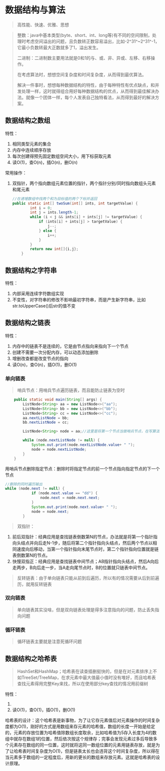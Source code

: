 # 数据结构与算法

> 高性能、快速、优雅、思想

> 整数：java中基本类型(byte、short、int、long等)有不同的空间限制，处理时考虑空间溢出的问题，且负数转正数容易溢出，比如-2^31^~2^31^-1，它最小负数转最大正数就多了1，溢出发生。
>
> 二进制：二进制数主要用法就是0和1的与、或、非、异或、左移、右移操作。
>
> 在考虑算法时，想想空间复杂度和时间复杂度，从而得到最优算法。
>
> 解决一件事时，想想每种数据结构的特性，由于每种特性有优点缺点，和并发处理一样，这时就得组合用好每种数据结构的优点，从而得到最佳解决办法。就像一个团体一样，每个人发表自己独特看法，从而得到最好的解决方案。



## 数据结构之数组

特性：

1. 相同类型元素的集合
2. 内存中连续顺序存放
3. 每次创建得预先固定数组空间大小，用下标获取元素
4. 读O(1)，查O(n)，插O(n)，删O(n)

常用操作：

1. 双指针，两个指向数组元素位置的指针，两个指针分别/同时指向数组头元素和尾元素

   ```java
   //在递增数组中找两个和为目标值的两个下标并返回
   public static int[] twoSum(int[] ints, int targetValue) {
           int i = 0;
           int j = ints.length-1;
           while (i < j && ints[i] + ints[j] != targetValue) {
               if (ints[i] + ints[j] > targetValue) {
                   j--;
               } else {
                   i++;
               }
           }
           return new int[]{i,j};
       }
   ```



## 数据结构之字符串

特性：

1. 内部采用连续字符数组实现
2. 不变性，对字符串的修改不影响最初字符串，而是产生新字符串，比如str.toUpperCase()后str的值不变







## 数据结构之链表

特性：

1. 内存中的链表不是连续的，它是由节点指向来指向下一个节点
2. 创建不需要一次分配内存，可以动态添加删除
3. 增删改查都是改变节点的指向
4. 读O(n)，查O(n)，插O(1)，删O(1)



### 单向链表

> 哨兵节点：用哨兵节点遍历链表，而且能防止链表为空时

```java
    public static void main(String[] args) {
        ListNode<String> aa = new ListNode<>("aa");
        ListNode<String> bb = new ListNode<>("bb");
        ListNode<String> cc = new ListNode<>("cc");
        aa.nextListNode = bb;
        bb.nextListNode = cc;

        ListNode<String> node = aa;//这里是将第一个节点当做哨兵节点，在写算法时考虑输入链表为空的情况

        while (node.nextListNode != null) {
            System.out.print(node.nextListNode.value+ " ");
            node = node.nextListNode;
        }
    }
```

用哨兵节点删除指定节点：删除时将指定节点的前一个节点指向指定节点的下一个节点

```java
//删除的同时遍历输出
while (node.next != null) {
            if (node.next.value == "dd") {
                node.next = node.next.next;
            }
            System.out.print(node.next.value+ " ");
            node = node.next;
        }

```

> 双指针：

1. 前后双指针：经典应用是查找链表倒数第N的节点，办法就是将第一个指针指向头结点并向后走N-1步，随后将第二个指针指向头结点，然后两个节点以相同速度向后移动，当第一个指针指向末尾节点时，第二个指针指向位置就是链表倒数第N的节点。
2. 快慢双指正：经典应用是查找链表中间节点；AB指针指向头结点，然后A向后走两步，B向后走一步，当A走向尾节点时，B的位置就只链表中间节点。

>  反转链表：由于单向链表只能从前到后遍历，所以有的情况需要从后到前遍历，就用反转链表



### 双向链表

> 单向链表其实没啥，但是双向链表处理是得多注意指向的问题，防止丢失指向问题





### 循环链表

> 循环链表主要就是注意死循环问题



## 数据结构之哈希表

> HashSet和HashMap；哈希表在读查插删挺快的，但是在对元素排序上不如TreeSet/TreeMap，在求元素中最大值最小值时没有堆好，而且哈希表查找元素得用完整Key来找，所以在使用部分key查找的情况用前缀树

特性：

1. 
2. 读O(1)，查O(1)，插O(1)，删O(1)

哈希表的设计：这个哈希表是新事物，为了让它存元素值后对元素操作的时间复杂度都为O(1)，刚好的方式是用数组来存元素的哈希值，数组的长度一开始是给定的，元素的存放位置为哈希值除数组长度取余，比如哈希值为5存入长度为4的数组中就存在数组1的位置，然后依次按这个规律存；完事会发现元素过多后导致多个元素存在数组的同一位置，这时就将这同一数组位置的元素用链表存放，就是为了让哈希表时间复杂度为O(1)，但是链表太长也会违背这个时间复杂度，所以得在当元素多于数组的一定程度后，用新的更长的数组来存放元素。这就是哈希表的设计原理。













